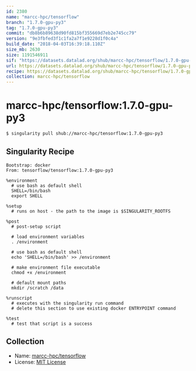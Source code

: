 ```yaml
---
id: 2380
name: "marcc-hpc/tensorflow"
branch: "1.7.0-gpu-py3"
tag: "1.7.0-gpu-py3"
commit: "db8b6b89638d90fd815bf355669d7eb2e745cc79"
version: "9e3fbfed3f1c1fa2a7f1e9228d1f0c4a"
build_date: "2018-04-03T16:39:18.110Z"
size_mb: 2630
size: 1191546911
sif: "https://datasets.datalad.org/shub/marcc-hpc/tensorflow/1.7.0-gpu-py3/2018-04-03-db8b6b89-9e3fbfed/9e3fbfed3f1c1fa2a7f1e9228d1f0c4a.simg"
url: https://datasets.datalad.org/shub/marcc-hpc/tensorflow/1.7.0-gpu-py3/2018-04-03-db8b6b89-9e3fbfed/
recipe: https://datasets.datalad.org/shub/marcc-hpc/tensorflow/1.7.0-gpu-py3/2018-04-03-db8b6b89-9e3fbfed/Singularity
collection: marcc-hpc/tensorflow
---
```


# marcc-hpc/tensorflow:1.7.0-gpu-py3

```bash
$ singularity pull shub://marcc-hpc/tensorflow:1.7.0-gpu-py3
```

## Singularity Recipe

```singularity
Bootstrap: docker
From: tensorflow/tensorflow:1.7.0-gpu-py3

%environment
  # use bash as default shell
  SHELL=/bin/bash
  export SHELL

%setup
  # runs on host - the path to the image is $SINGULARITY_ROOTFS

%post
  # post-setup script

  # load environment variables
  . /environment

  # use bash as default shell
  echo 'SHELL=/bin/bash' >> /environment

  # make environment file executable
  chmod +x /environment

  # default mount paths
  mkdir /scratch /data 

%runscript
  # executes with the singularity run command
  # delete this section to use existing docker ENTRYPOINT command

%test
  # test that script is a success
```

## Collection

 - Name: [marcc-hpc/tensorflow](https://github.com/marcc-hpc/tensorflow)
 - License: [MIT License](https://api.github.com/licenses/mit)

